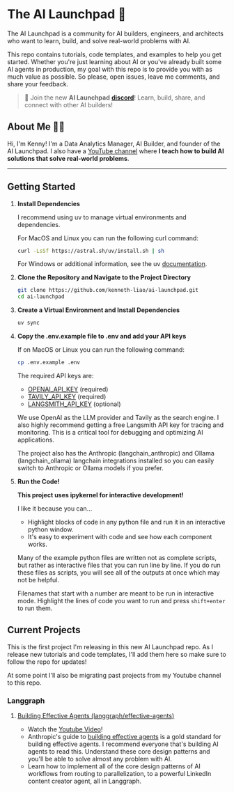 # The AI Launchpad 🚀

The AI Launchpad is a community for AI builders, engineers, and architects who want to learn, build, and solve real-world problems with AI.

This repo contains tutorials, code templates, and examples to help you get started. Whether you're just learning about AI or you've already built some AI agents in production, my goal with this repo is to provide you with as much value as possible. So please, open issues, leave me comments, and share your feedback.

> 💬 Join the new **AI Launchpad** [**discord**](https://discord.gg/RtBnjspp)! Learn, build, share, and connect with other AI builders!

## About Me 👋🏼

Hi, I'm Kenny! I'm a Data Analytics Manager, AI Builder, and founder of the AI Launchpad. I also have a [YouTube channel](https://www.youtube.com/@KennethLiao) where **I teach how to build AI solutions that solve real-world problems**.

---

## Getting Started

1. **Install Dependencies**

    I recommend using uv to manage virtual environments and dependencies.

    For MacOS and Linux you can run the following curl command:

    ```bash
    curl -LsSf https://astral.sh/uv/install.sh | sh
    ```

    For Windows or additional information, see the uv [documentation](https://docs.astral.sh/uv/getting-started/installation/).

2. **Clone the Repository and Navigate to the Project Directory**

    ```bash
    git clone https://github.com/kenneth-liao/ai-launchpad.git
    cd ai-launchpad
    ```

3. **Create a Virtual Environment and Install Dependencies**

    ```bash
    uv sync
    ```

4. **Copy the .env.example file to .env and add your API keys**

    If on MacOS or Linux you can run the following command:

    ```bash
    cp .env.example .env
    ```

    The required API keys are:
    - [OPENAI_API_KEY](https://platform.openai.com/account/api-keys) (required)
    - [TAVILY_API_KEY](https://tavily.com/) (required)
    - [LANGSMITH_API_KEY](https://smith.langchain.com/) (optional)

    We use OpenAI as the LLM provider and Tavily as the search engine. I also highly recommend getting a free Langsmith API key for tracing and monitoring. This is a critical tool for debugging and optimizing AI applications.

    The project also has the Anthropic (langchain_anthropic) and Ollama (langchain_ollama) langchain integrations installed so you can easily switch to Anthropic or Ollama models if you prefer.

5. **Run the Code!**

    **This project uses ipykernel for interactive development!**

    I like it because you can...
    - Highlight blocks of code in any python file and run it in an interactive python window.
    - It's easy to experiment with code and see how each component works.

    Many of the example python files are written not as complete scripts, but rather as interactive files that you can run line by line. If you do run these files as scripts, you will see all of the outputs at once which may not be helpful.

    Filenames that start with a number are meant to be run in interactive mode. Highlight the lines of code you want to run and press `shift+enter` to run them.

## Current Projects

This is the first project I'm releasing in this new AI Launchpad repo. As I release new tutorials and code templates, I'll add them here so make sure to follow the repo for updates!

At some point I'll also be migrating past projects from my Youtube channel to this repo.

### Langgraph

1. [Building Effective Agents (langgraph/effective-agents)](langgraph/effective-agents/README.md)

    - Watch the [Youtube Video](https://youtu.be/31JoTDm7jkM)!
    - Anthropic's guide to [building effective agents](https://www.anthropic.com/engineering/building-effective-agents) is a gold standard for building effective agents. I recommend everyone that's building AI agents to read this. Understand these core design patterns and you'll be able to solve almost any problem with AI.
    - Learn how to implement all of the core design patterns of AI workflows from routing to parallelization, to a powerful LinkedIn content creator agent, all in Langgraph.
